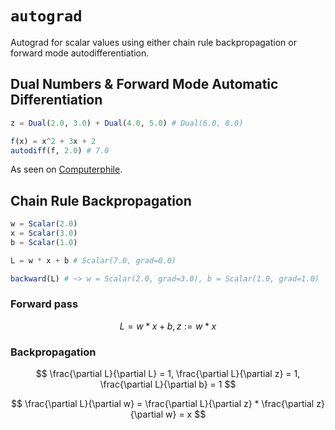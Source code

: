 # `autograd`

Autograd for scalar values using either chain rule backpropagation or forward mode autodifferentiation.

## Dual Numbers & Forward Mode Automatic Differentiation

```jl
z = Dual(2.0, 3.0) + Dual(4.0, 5.0) # Dual(6.0, 8.0)

f(x) = x^2 + 3x + 2
autodiff(f, 2.0) # 7.0
```

As seen on [Computerphile](https://www.youtube.com/watch?v=QwFLA5TrviI).

## Chain Rule Backpropagation

```jl
w = Scalar(2.0)
x = Scalar(3.0)
b = Scalar(1.0)

L = w * x + b # Scalar(7.0, grad=0.0)

backward(L) # ~> w = Scalar(2.0, grad=3.0), b = Scalar(1.0, grad=1.0)
```

### Forward pass

$$
L = w * x + b, z:= w * x
$$

### Backpropagation

$$
\frac{\partial L}{\partial L} = 1, \frac{\partial L}{\partial z} = 1, \frac{\partial L}{\partial b} = 1
$$

$$
\frac{\partial L}{\partial w} = \frac{\partial L}{\partial z} * \frac{\partial z}{\partial w} = x
$$
